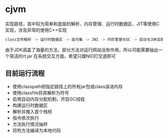 # cjvm

实现路径，其中较为简单和底层的解析、内存管理、运行时数据区、JIT等使用C实现，涉及异常的使用C++实现

```java
class文件解析 -> 运行时数据区 -> 指令集 -> JNI -> 内存管理与GC -> 启动与JDK加载 -> JIT -> 实战运行网站
```

由于JDK涵盖了海量的方法，部分方法对运行网站没有作用，所以可能需要抽出一个简洁的rt.jar
在系统交互方面，希望只跟NIO打交道即可

## 目前运行流程
* 使用classpath把指定路径上的所有jar包或class读进内存
* 使用classfile将其解析为符号
* 启用自动内存分配机制，开启GC线程
* 构建运行时数据区
* 解析并推入首个栈桢
* 指令依次执行
* 方法执行情况抽样
* 将热方法编译为本地代码